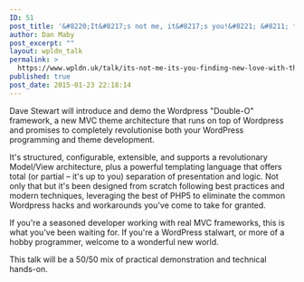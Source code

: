 ```yaml
---
ID: 51
post_title: '&#8220;It&#8217;s not me, it&#8217;s you!&#8221; &#8211; finding new love with the WordPress Double-O framework'
author: Dan Maby
post_excerpt: ""
layout: wpldn_talk
permalink: >
  https://www.wpldn.uk/talk/its-not-me-its-you-finding-new-love-with-the-wordpress-double-o-framework
published: true
post_date: 2015-01-23 22:18:14
---
```

Dave Stewart will introduce and demo the Wordpress "Double-O" framework, a new MVC theme architecture that runs on top of Wordpress and promises to completely revolutionise both your WordPress programming and theme development.

It's structured, configurable, extensible, and supports a revolutionary Model/View architecture, plus a powerful templating language that offers total (or partial – it's up to you) separation of presentation and logic. Not only that but it's been designed from scratch following best practices and modern techniques, leveraging the best of PHP5 to eliminate the common Wordpress hacks and workarounds you've come to take for granted.

If you're a seasoned developer working with real MVC frameworks, this is what you've been waiting for. If you're a WordPress stalwart, or more of a hobby programmer, welcome to a wonderful new world.

This talk will be a 50/50 mix of practical demonstration and technical hands-on.